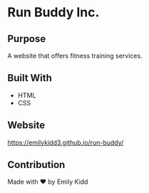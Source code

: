 # Run Buddy Inc.

## Purpose
A website that offers fitness training services.

## Built With
* HTML
* CSS

## Website
https://emilykidd3.github.io/run-buddy/

## Contribution
Made with ❤️ by Emily Kidd

